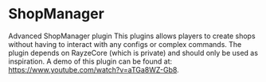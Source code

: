 # ShopManager
Advanced ShopManager plugin
This plugins allows players to create shops without having to interact with any configs or complex commands. 
The plugin depends on RayzeCore (which is private) and should only be used as inspiration.
A demo of this plugin can be found at: https://www.youtube.com/watch?v=aTGa8WZ-Gb8.
